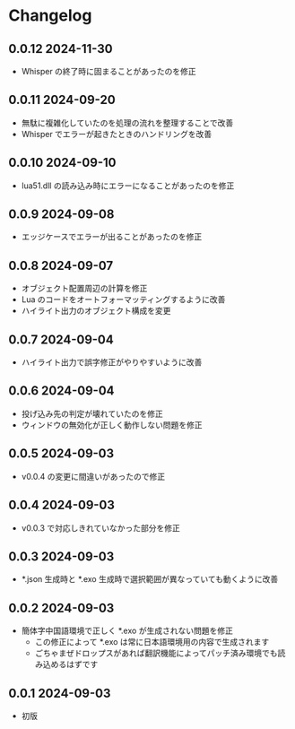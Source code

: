 # Changelog

## 0.0.12 2024-11-30

- Whisper の終了時に固まることがあったのを修正

## 0.0.11 2024-09-20

- 無駄に複雑化していたのを処理の流れを整理することで改善
- Whisper でエラーが起きたときのハンドリングを改善

## 0.0.10 2024-09-10

- lua51.dll の読み込み時にエラーになることがあったのを修正

## 0.0.9 2024-09-08

- エッジケースでエラーが出ることがあったのを修正

## 0.0.8 2024-09-07

- オブジェクト配置周辺の計算を修正
- Lua のコードをオートフォーマッティングするように改善
- ハイライト出力のオブジェクト構成を変更

## 0.0.7 2024-09-04

- ハイライト出力で誤字修正がやりやすいように改善

## 0.0.6 2024-09-04

- 投げ込み先の判定が壊れていたのを修正
- ウィンドウの無効化が正しく動作しない問題を修正

## 0.0.5 2024-09-03

- v0.0.4 の変更に間違いがあったので修正

## 0.0.4 2024-09-03

- v0.0.3 で対応しきれていなかった部分を修正

## 0.0.3 2024-09-03

- *.json 生成時と *.exo 生成時で選択範囲が異なっていても動くように改善

## 0.0.2 2024-09-03

- 簡体字中国語環境で正しく *.exo が生成されない問題を修正
  - この修正によって *.exo は常に日本語環境用の内容で生成されます
  - ごちゃまぜドロップスがあれば翻訳機能によってパッチ済み環境でも読み込めるはずです

## 0.0.1 2024-09-03

- 初版
